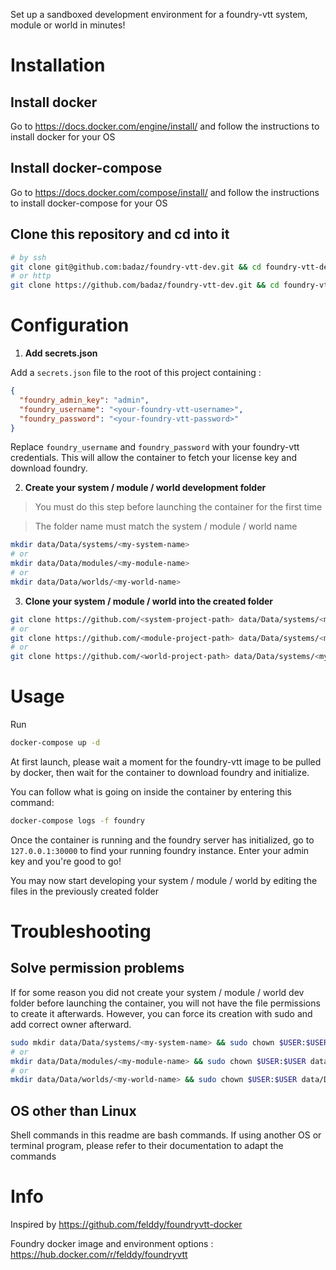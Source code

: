 Set up a sandboxed development environment for a foundry-vtt system, module or world in minutes!

# Installation

## Install docker

Go to https://docs.docker.com/engine/install/ and follow the instructions to install docker for your OS

## Install docker-compose

Go to https://docs.docker.com/compose/install/ and follow the instructions to install docker-compose for your OS
## Clone this repository and cd into it
```BASH
# by ssh
git clone git@github.com:badaz/foundry-vtt-dev.git && cd foundry-vtt-dev.git
# or http
git clone https://github.com/badaz/foundry-vtt-dev.git && cd foundry-vtt-dev.git
```

# Configuration

1. **Add secrets.json**

Add a `secrets.json` file to the root of this project containing :

```JSON
{
  "foundry_admin_key": "admin",
  "foundry_username": "<your-foundry-vtt-username>",
  "foundry_password": "<your-foundry-vtt-password>"
}
```

Replace `foundry_username` and `foundry_password` with your foundry-vtt credentials. This will allow the container to fetch your license key and download foundry.

2. **Create your system / module / world development folder**

> You must do this step before launching the container for the first time

> The folder name must match the system / module / world name


```BASH
mkdir data/Data/systems/<my-system-name>
# or
mkdir data/Data/modules/<my-module-name>
# or
mkdir data/Data/worlds/<my-world-name>
```

3. **Clone your system / module / world into the created folder**
```BASH
git clone https://github.com/<system-project-path> data/Data/systems/<my-system-name>/.
# or
git clone https://github.com/<module-project-path> data/Data/systems/<my-module-name>/.
# or
git clone https://github.com/<world-project-path> data/Data/systems/<my-world-name>/.
```

# Usage

Run

```BASH
docker-compose up -d
```

At first launch, please wait a moment for the foundry-vtt image to be pulled by docker, then wait for the container to download foundry and initialize.

You can follow what is going on inside the container by entering this command:

```BASH
docker-compose logs -f foundry
```

Once the container is running and the foundry server has initialized, go to `127.0.0.1:30000` to find your running foundry instance. Enter your admin key and you're good to go!

You may now start developing your system / module / world by editing the files in the previously created folder

# Troubleshooting

## Solve permission problems

If for some reason you did not create your system / module / world dev folder before launching the container, you will not have the file permissions to create it afterwards. However, you can force its creation with sudo and add correct owner afterward.


```BASH
sudo mkdir data/Data/systems/<my-system-name> && sudo chown $USER:$USER data/Data/systems/<my-system-name>
# or
mkdir data/Data/modules/<my-module-name> && sudo chown $USER:$USER data/Data/modules/<my-module-name>
# or
mkdir data/Data/worlds/<my-world-name> && sudo chown $USER:$USER data/Data/worlds/<my-world-name>
```

## OS other than Linux
Shell commands in this readme are bash commands. If using another OS or terminal program, please refer to their documentation to adapt the commands

# Info
 Inspired by https://github.com/felddy/foundryvtt-docker

 Foundry docker image and environment options : https://hub.docker.com/r/felddy/foundryvtt